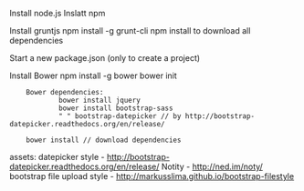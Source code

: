 Install node.js
Inslatt npm

Install  gruntjs
        npm install -g grunt-cli
        npm install to download all dependencies
        
Start a new package.json (only to create a project)

Install Bower
        npm install -g bower
        bower init

        Bower dependencies:
                bower install jquery
                bower install bootstrap-sass
                " " bootstrap-datepicker // by http://bootstrap-datepicker.readthedocs.org/en/release/
        
        bower install // download dependencies
        
        
assets:
    datepicker style - http://bootstrap-datepicker.readthedocs.org/en/release/
    Notity - http://ned.im/noty/
    bootstrap file upload style - http://markusslima.github.io/bootstrap-filestyle